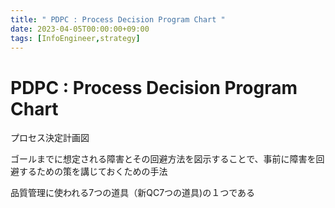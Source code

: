 ```yaml
---
title: " PDPC : Process Decision Program Chart "
date: 2023-04-05T00:00:00+09:00
tags: [InfoEngineer,strategy]
---
```

#  PDPC : Process Decision Program Chart 

プロセス決定計画図

ゴールまでに想定される障害とその回避方法を図示することで、事前に障害を回避するための策を講じておくための手法

品質管理に使われる7つの道具（新QC7つの道具)の１つである